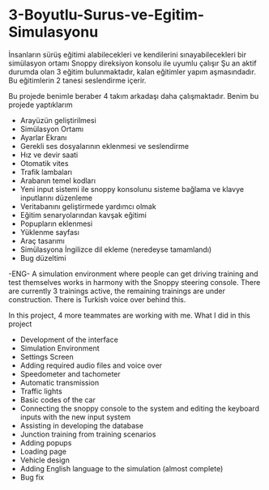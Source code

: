 # 3-Boyutlu-Surus-ve-Egitim-Simulasyonu
İnsanların sürüş eğitimi alabilecekleri ve kendilerini sınayabilecekleri bir simülasyon ortamı Snoppy direksiyon konsolu ile uyumlu çalışır Şu an aktif durumda olan 3 eğitim bulunmaktadır, kalan eğitimler yapım aşmasındadır. Bu eğitimlerin 2 tanesi seslendirme içerir.

Bu projede benimle beraber 4 takım arkadaşı daha çalışmaktadır. Benim bu projede yaptıklarım

- Arayüzün geliştirilmesi
- Simülasyon Ortamı
- Ayarlar Ekranı
- Gerekli ses dosyalarının eklenmesi ve seslendirme
- Hız ve devir saati
- Otomatik vites
- Trafik lambaları
- Arabanın temel kodları
- Yeni input sistemi ile snoppy konsolunu sisteme bağlama ve klavye inputlarını düzenleme
- Veritabanını geliştirmede yardımcı olmak
- Eğitim senaryolarından kavşak eğitimi
- Popupların eklenmesi
- Yüklenme sayfası
- Araç tasarımı
- Simülasyona İngilizce dil ekleme (neredeyse tamamlandı)
- Bug düzeltimi

-ENG-
A simulation environment where people can get driving training and test themselves works in harmony with the Snoppy steering console. There are currently 3 trainings active, the remaining trainings are under construction. There is Turkish voice over behind this.

In this project, 4 more teammates are working with me. What I did in this project

- Development of the interface
- Simulation Environment
- Settings Screen
- Adding required audio files and voice over
- Speedometer and tachometer
- Automatic transmission
- Traffic lights
- Basic codes of the car
- Connecting the snoppy console to the system and editing the keyboard inputs with the new input system
- Assisting in developing the database
- Junction training from training scenarios
- Adding popups
- Loading page
- Vehicle design
- Adding English language to the simulation (almost complete)
- Bug fix
